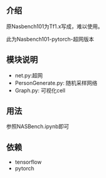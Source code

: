 ## 介绍
原Nasbench101为Tf1.x写成，难以使用。

此为Nasbench101-pytorch-超网版本


## 模块说明
- net.py:超网
- PersonGenerate.py:  随机采样网络
- Graph.py: 可视化cell


## 用法
参照NASBench.ipynb即可


## 依赖

- tensorflow
- pytorch